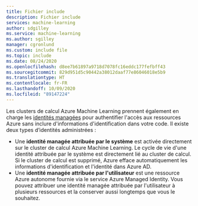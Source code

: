 ```yaml
---
title: Fichier include
description: Fichier include
services: machine-learning
author: sdgilley
ms.service: machine-learning
ms.author: sgilley
manager: cgronlund
ms.custom: include file
ms.topic: include
ms.date: 08/24/2020
ms.openlocfilehash: d8ee7b61897a9718d7078fc16eddc177fefbff43
ms.sourcegitcommit: 829d951d5c90442a38012daaf77e86046018e5b9
ms.translationtype: HT
ms.contentlocale: fr-FR
ms.lasthandoff: 10/09/2020
ms.locfileid: "89147224"
---
```

 Les clusters de calcul Azure Machine Learning prennent également en charge les [identités managées](https://docs.microsoft.com/azure/active-directory/managed-identities-azure-resources/overview) pour authentifier l'accès aux ressources Azure sans inclure d'informations d'identification dans votre code. Il existe deux types d’identités administrées :

* Une **identité managée attribuée par le système** est activée directement sur le cluster de calcul Azure Machine Learning. Le cycle de vie d'une identité attribuée par le système est directement lié au cluster de calcul. Si le cluster de calcul est supprimé, Azure efface automatiquement les informations d'identification et l'identité dans Azure AD.
* Une **identité managée attribuée par l'utilisateur** est une ressource Azure autonome fournie via le service Azure Managed Identity. Vous pouvez attribuer une identité managée attribuée par l'utilisateur à plusieurs ressources et la conserver aussi longtemps que vous le souhaitez.